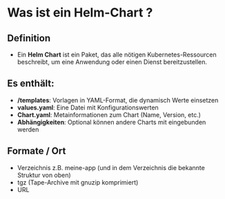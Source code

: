 # Was ist ein Helm-Chart ? 

## Definition 

  * Ein **Helm Chart** ist ein Paket, das alle nötigen Kubernetes-Ressourcen beschreibt, um eine Anwendung oder einen Dienst bereitzustellen.

## Es enthält: 

- **/templates**: Vorlagen in YAML-Format, die dynamisch Werte einsetzen
- **values.yaml**: Eine Datei mit Konfigurationswerten
- **Chart.yaml**: Metainformationen zum Chart (Name, Version, etc.)
- **Abhängigkeiten**: Optional können andere Charts mit eingebunden werden

## Formate / Ort 

  * Verzeichnis z.B. meine-app (und in dem Verzeichnis die bekannte Struktur von oben)
  * tgz (Tape-Archive mit gnuzip komprimiert)
  * URL 
